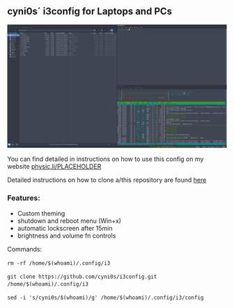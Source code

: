 ## cyni0s´ i3config for Laptops and PCs

![Theme Screenshot](screenshot.png)

You can find detailed in instructions on how to use this config on my website [physic.li/PLACEHOLDER](https://physic.li/blog/)

Detailed instructions on how to clone a/this repository are found [here](https://physic.li/PLACEHOLDER)

### Features:
* Custom theming
* shutdown and reboot menu (Win+x)
* automatic lockscreen after 15min
* brightness and volume fn controls

Commands:

`rm -rf /home/$(whoami)/.config/i3`

`git clone https://github.com/cyni0s/i3config.git /home/$(whoami)/.config/i3`

`sed -i 's/cyni0s/$(whoami)/g' /home/$(whoami)/.config/i3/config`
